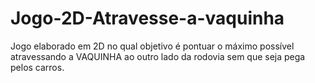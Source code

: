 # Jogo-2D-Atravesse-a-vaquinha
Jogo elaborado em 2D no qual objetivo é pontuar o máximo possível atravessando a VAQUINHA ao outro lado da rodovia sem que seja pega pelos carros.
